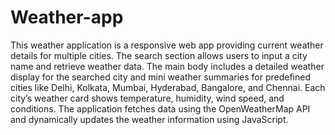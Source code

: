 # Weather-app

This weather application is a responsive web app providing current weather details for multiple cities. The search section allows users to input a city name and retrieve weather data. The main body includes a detailed weather display for the searched city and mini weather summaries for predefined cities like Delhi, Kolkata, Mumbai, Hyderabad, Bangalore, and Chennai. Each city’s weather card shows temperature, humidity, wind speed, and conditions. The application fetches data using the OpenWeatherMap API and dynamically updates the weather information using JavaScript.